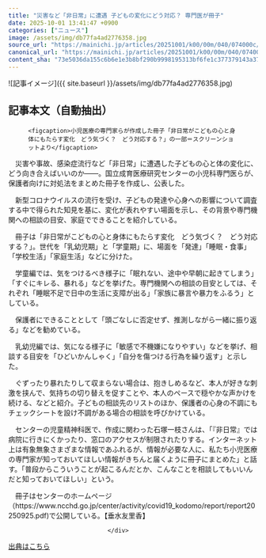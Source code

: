 ```yaml
---
title: "災害など「非日常」に遭遇 子どもの変化にどう対応？ 専門医が冊子"
date: 2025-10-01 13:41:47 +0900
categories: ["ニュース"]
image: /assets/img/db77fa4ad2776358.jpg
source_url: "https://mainichi.jp/articles/20251001/k00/00m/040/074000c/"
canonical_url: "https://mainichi.jp/articles/20251001/k00/00m/040/074000c/"
content_sha: "73e5036da155c6b6e1e3b8bf290b9998195313bf6fe1c377379143a372db09d7"
---
```


![記事イメージ]({{ site.baseurl }}/assets/img/db77fa4ad2776358.jpg)

## 記事本文（自動抽出）
<div><section class="articledetail-body" id="articledetail-body">




<div class="articledetail-image-left">
  <figure>
    
    <figcaption>小児医療の専門家らが作成した冊子「非日常がこどもの心と身体にもたらす変化　どう気づく？　どう対応する？」の一部＝スクリーンショットより</figcaption>
    
  </figure>
</div>

<p>　災害や事故、感染症流行など「非日常」に遭遇した子どもの心と体の変化に、どう向き合えばいいのか――。国立成育医療研究センターの小児科専門医らが、保護者向けに対処法をまとめた冊子を作成し、公表した。</p>

<p>　新型コロナウイルスの流行を受け、子どもの発達や心身への影響について調査する中で得られた知見を基に、変化が表れやすい場面を示し、その背景や専門機関への相談の目安、家庭でできることを紹介している。</p>

	


<p>　冊子は「非日常がこどもの心と身体にもたらす変化　どう気づく？　どう対応する？」。世代を「乳幼児期」と「学童期」に、場面を「発達」「睡眠・食事」「学校生活」「家庭生活」などに分けた。</p>

<p>　学童編では、気をつけるべき様子に「眠れない、途中や早朝に起きてしまう」「すぐにキレる、暴れる」などを挙げた。専門機関への相談の目安としては、それぞれ「睡眠不足で日中の生活に支障が出る」「家族に暴言や暴力をふるう」としている。</p>

	






<p>　保護者にできることとして「頭ごなしに否定せず、推測しながら一緒に振り返る」などを勧めている。</p>

<p>　乳幼児編では、気になる様子に「敏感で不機嫌になりやすい」などを挙げ、相談する目安を「ひどいかんしゃく」「自分を傷つける行為を繰り返す」と示した。</p>

<p>　ぐずったり暴れたりして収まらない場合は、抱きしめるなど、本人が好きな刺激を挟んで、気持ちの切り替えを促すことや、本人のペースで穏やかな声かけを続ける、などと紹介。子どもの相談先のリストのほか、保護者の心身の不調にもチェックシートを設け不調がある場合の相談を呼びかけている。</p>

	


<p>　センターの児童精神科医で、作成に関わった石塚一枝さんは、「『非日常』では病院に行きにくかったり、窓口のアクセスが制限されたりする。インターネット上は有象無象さまざまな情報であふれるが、情報が必要な人に、私たち小児医療の専門家が知っておいてほしい情報がきちんと届くように冊子にまとめた」と話す。「普段からこういうことが起こるんだとか、こんなことを相談してもいいんだと知っておいてほしい」という。</p>

<p>　冊子はセンターのホームページ（https://www.ncchd.go.jp/center/activity/covid19_kodomo/report/report20250925.pdf)で公開している。【垂水友里香】</p>


</section>






								</div>

[出典はこちら](https://mainichi.jp/articles/20251001/k00/00m/040/074000c/)
